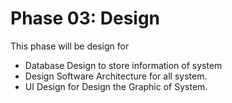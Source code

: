 # Phase 03: Design

This phase will be design for
* Database Design to store information of system
* Design Software Architecture for all system.
* UI Design for Design the Graphic of System.